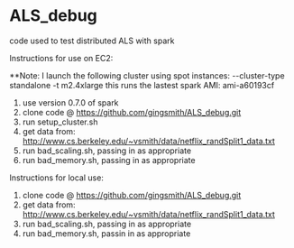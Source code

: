 ALS_debug
=========

code used to test distributed ALS with spark

Instructions for use on EC2:

**Note: I launch the following cluster using spot instances:
--cluster-type standalone -t m2.4xlarge
this runs the lastest spark AMI: ami-a60193cf

1) use version 0.7.0 of spark
2) clone code @ https://github.com/gingsmith/ALS_debug.git
3) run setup_cluster.sh
4) get data from: http://www.cs.berkeley.edu/~vsmith/data/netflix_randSplit1_data.txt
5) run bad_scaling.sh, passing in <master> <jars> <sparkhome> <trainfile> as appropriate
6) run bad_memory.sh, passing in <master> <jars> <sparkhome> <trainfile> as appropriate

Instructions for local use:

1) clone code @ https://github.com/gingsmith/ALS_debug.git
2) get data from: http://www.cs.berkeley.edu/~vsmith/data/netflix_randSplit1_data.txt
3) run bad_scaling.sh, passing in <master> <jars> <sparkhome> <trainfile> as appropriate
4) run bad_memory.sh, passin in <master> <jars> <sparkhome> <trainfile> as appropriate